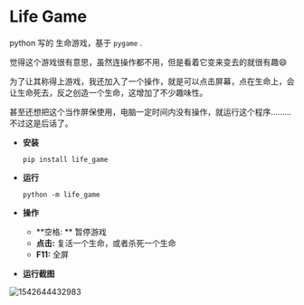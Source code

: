 # Life Game

python 写的 生命游戏，基于 `pygame` .

觉得这个游戏很有意思，虽然连操作都不用，但是看着它变来变去的就很有趣:smile:

为了让其称得上游戏，我还加入了一个操作，就是可以点击屏幕，点在生命上，会让生命死去，反之创造一个生命，这增加了不少趣味性。

甚至还想把这个当作屏保使用，电脑一定时间内没有操作，就运行这个程序.........不过这是后话了。

- **安装**

  ```shell
  pip install life_game
  ```

- **运行**

  ```shell
  python -m life_game
  ```

- **操作**
  - **空格: ** 暂停游戏
  - **点击:** 复活一个生命，或者杀死一个生命
  - **F11:** 全屏
- **运行截图**

![1542644432983](https://github.com/MemoryD/life_game/blob/master/1542645279180.png)